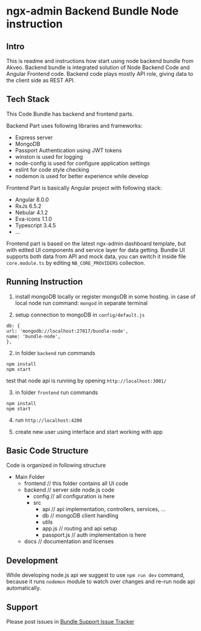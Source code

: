 # ngx-admin Backend Bundle Node instruction


## Intro

This is readme and instructions how start using node backend bundle from Akveo. Backend bundle is integrated solution of Node Backend Code and Angular Frontend code. Backend code plays mostly API role, giving data to the client side as REST API. 

## Tech Stack

This Code Bundle has backend and frontend parts.

Backend Part uses following libraries and frameworks:

- Express server
- MongoDB
- Passport Authentication using JWT tokens
- winston is used for logging
- node-config is used for configure application settings
- eslint for code style checking
- nodemon is used for better experience while develop

Frontend Part is basically Angular project with following stack:

 - Angular 8.0.0
 - RxJs 6.5.2
 - Nebular 4.1.2
 - Eva-icons 1.1.0
 - Typescript 3.4.5
 - ...

Frontend part is based on the latest ngx-admin dashboard template, but with edited UI components and service layer for data getting. Bundle UI supports both data from API and mock data, you can switch it inside file `core.module.ts` by editing `NB_CORE_PROVIDERS` collection.

## Running Instruction

1) install mongoDB locally or register mongoDB in some hosting. in case of local node run command: `mongod` in separate terminal

2) setup connection to mongoDB in `config/default.js`

```
db: {
url: 'mongodb://localhost:27017/bundle-node',
name: 'bundle-node',
},
```

2) in folder `backend` run commands
```
npm install
npm start
```

test that node api is running by opening `http://localhost:3001/` 

3) in folder `frontend` run commands
```
npm install
npm start
```

4) run `http://localhost:4200`

5) create new user using interface and start working with app

## Basic Code Structure

Code is organized in following structure

 - Main Folder
    - frontend // this folder contains all UI code
    - backend // server side node.js code
        - config // all configuration is here
        - src
            - api // api implementation, controllers, services, ... 
            - db // mongoDB client handling
            - utils 
            - app.js // routing and api setup
            - passport.js // auth implementation is here
    - docs // documentation and licenses

## Development

While developing node.js api we suggest to use `npm run dev` command, because it runs `nodemon` module to watch over changes and re-run node api automatically.

## Support

Please post issues in [Bundle Support Issue Tracker](https://github.com/akveo/ngx-admin-bundle-support/issues)
